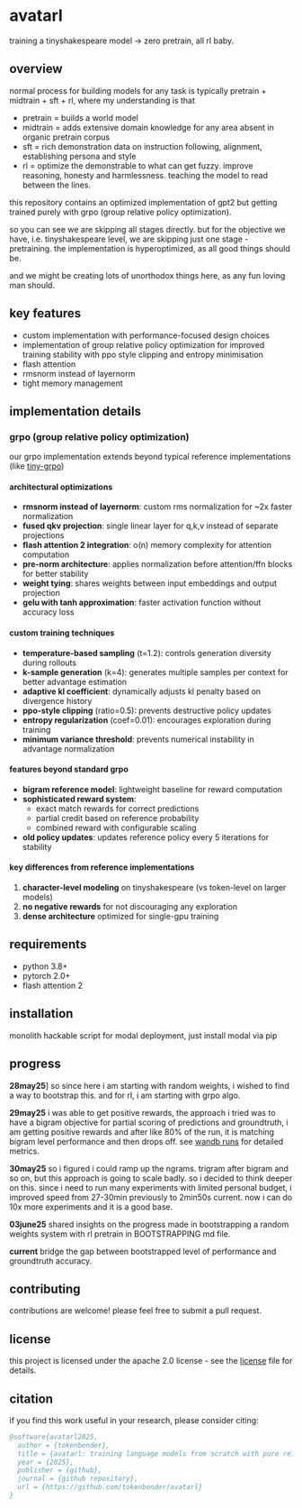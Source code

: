 # avatarl

training a tinyshakespeare model -> zero pretrain, all rl baby.

## overview

normal process for building models for any task is typically pretrain + midtrain + sft + rl, where my understanding is that

- pretrain = builds a world model
- midtrain = adds extensive domain knowledge for any area absent in organic pretrain corpus
- sft = rich demonstration data on instruction following, alignment, establishing persona and style
- rl = optimize the demonstrable to what can get fuzzy. improve reasoning, honesty and harmlessness. teaching the model to read between the lines.

this repository contains an optimized implementation of gpt2 but getting trained purely with grpo (group relative policy optimization). 

so you can see we are skipping all stages directly. but for the objective we have, i.e. tinyshakespeare level, we are skipping just one stage - pretraining.
the implementation is hyperoptimized, as all good things should be.

and we might be creating lots of unorthodox things here, as any fun loving man should.

## key features

- custom implementation with performance-focused design choices
- implementation of group relative policy optimization for improved training stability with ppo style clipping and entropy minimisation
- flash attention
- rmsnorm instead of layernorm
- tight memory management

## implementation details

### grpo (group relative policy optimization)
our grpo implementation extends beyond typical reference implementations (like [tiny-grpo](https://github.com/open-thought/tiny-grpo))

#### architectural optimizations
- **rmsnorm instead of layernorm**: custom rms normalization for ~2x faster normalization
- **fused qkv projection**: single linear layer for q,k,v instead of separate projections
- **flash attention 2 integration**: o(n) memory complexity for attention computation
- **pre-norm architecture**: applies normalization before attention/ffn blocks for better stability
- **weight tying**: shares weights between input embeddings and output projection
- **gelu with tanh approximation**: faster activation function without accuracy loss

#### custom training techniques
- **temperature-based sampling** (t=1.2): controls generation diversity during rollouts
- **k-sample generation** (k=4): generates multiple samples per context for better advantage estimation
- **adaptive kl coefficient**: dynamically adjusts kl penalty based on divergence history
- **ppo-style clipping** (ratio=0.5): prevents destructive policy updates
- **entropy regularization** (coef=0.01): encourages exploration during training
- **minimum variance threshold**: prevents numerical instability in advantage normalization

#### features beyond standard grpo
- **bigram reference model**: lightweight baseline for reward computation
- **sophisticated reward system**:
  - exact match rewards for correct predictions
  - partial credit based on reference probability
  - combined reward with configurable scaling
- **old policy updates**: updates reference policy every 5 iterations for stability

#### key differences from reference implementations
1. **character-level modeling** on tinyshakespeare (vs token-level on larger models)
2. **no negative rewards** for not discouraging any exploration
3. **dense architecture** optimized for single-gpu training

## requirements

- python 3.8+
- pytorch 2.0+
- flash attention 2

## installation
monolith hackable script for modal deployment, just install modal via pip


## progress
**28may25**] so since here i am starting with random weights, i wished to find a way to bootstrap this. and for rl, i am starting with grpo algo. 

**29may25** i was able to get positive rewards, the approach i tried was to have a bigram objective for partial scoring of predictions and groundtruth, i am getting positive rewards and after like 80% of the run, it is matching bigram level performance and then drops off. see [wandb runs](https://wandb.ai/ahm-rimer/gpt2-grpo-v2/reports/avatarl-runs--vmlldzoxmzazotu3mw) for detailed metrics.

**30may25** so i figured i could ramp up the ngrams. trigram after bigram and so on, but this approach is going to scale badly. so i decided to think deeper on this. since i need to run many experiments with limited personal budget, i improved speed from 27-30min previously to 2min50s current. now i can do 10x more experiments and it is a good base.

**03june25** shared insights on the progress made in bootstrapping a random weights system with rl pretrain in BOOTSTRAPPING md file.

**current** bridge the gap between bootstrapped level of performance and groundtruth accuracy.


## contributing

contributions are welcome! please feel free to submit a pull request.

## license

this project is licensed under the apache 2.0 license - see the [license](license) file for details.

## citation

if you find this work useful in your research, please consider citing:

```bibtex
@software{avatarl2025,
  author = {tokenbender},
  title = {avatarl: training language models from scratch with pure reinforcement learning},
  year = {2025},
  publisher = {github},
  journal = {github repository},
  url = {https://github.com/tokenbender/avatarl}
}
```